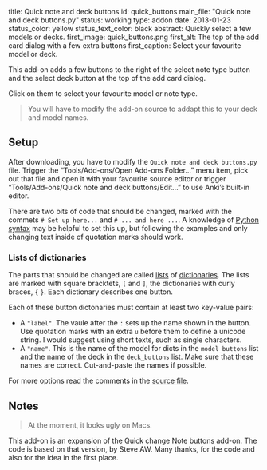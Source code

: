 title: Quick note and deck buttons
id: quick_buttons
main_file: "Quick note and deck buttons.py"
status: working
type: addon
date: 2013-01-23
status_color: yellow
status_text_color: black
abstract: Quickly select a few models or decks.
first_image: quick_buttons.png
first_alt: The top of the add card dialog with a few extra buttons
first_caption: Select your favourite model or deck.

This add-on adds a few buttons to the right of the select note type
button and the select deck button at the top of the add card dialog.

Click on them to select your favourite model or note type.

<blockquote class="nb">You will have to modify the add-on source to
addapt this to your deck and model names.</blockquote>

## Setup

After downloading, you have to modify the `Quick note and deck
buttons.py` file. Trigger the “Tools/Add-ons/Open Add-ons
Folder...” menu item, pick out that file and open it with your
favourite source editor or trigger “Tools/Add-ons/Quick note and deck
buttons/Edit...” to use Anki’s built-in editor.

There are two bits of code that should be changed, marked with the
commets `# Set up here...` and `# ... and here ...`. A knowledge of
[Python](http://www.python.org/) [syntax](http://docs.python.org/2/tutorial/index.html) may be helpful to set this up, but following the
examples and only changing text inside of quotation marks should work.

### Lists of dictionaries

The parts that should be changed are called
[lists](http://docs.python.org/2/tutorial/introduction.html#lists) of
[dictionaries](http://docs.python.org/2/tutorial/datastructures.html#dictionaries). The
lists are marked with square bracktets, `[` and `]`, the dictionaries
with curly braces, `{` `}`. Each dictionary describes one button.

Each of these button dictonaries must contain at least two key-value
pairs:

* A `"label"`. The vaule after the `:` sets up the name shown in the
  button. Use quotation marks with an extra `u` before them to define
  a unicode string. I would suggest using short texts, such as single
  characters.
* A `"name"`. This is the name of the model for dicts in the
  `model_buttons` list and the name of the deck in the `deck_buttons`
  list. Make sure that these names are correct. Cut-and-paste
  the names if possible.


For more options read the comments in the
[source file](https://github.com/ospalh/anki-addons/blob/master/Quick%20note%20and%20deck%20buttons.py).

## Notes

<blockquote class="nb">At the moment, it looks ugly on
Macs.</blockquote>

This add-on is an expansion of the Quick change Note buttons add-on. The code
is based on that version, by Steve AW. Many thanks, for the code and
also for the idea in the first place.
